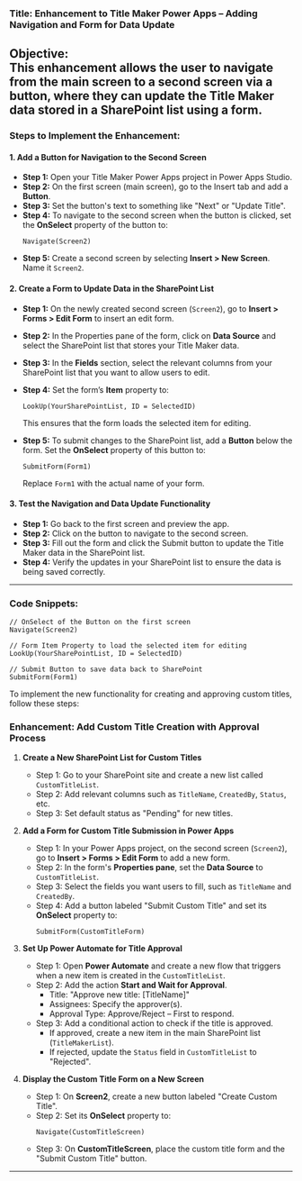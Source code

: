 ### **Title: Enhancement to Title Maker Power Apps – Adding Navigation and Form for Data Update**

**Objective:**  
This enhancement allows the user to navigate from the main screen to a second screen via a button, where they can update the Title Maker data stored in a SharePoint list using a form.
---

### **Steps to Implement the Enhancement:**

#### **1. Add a Button for Navigation to the Second Screen**
   - **Step 1:** Open your Title Maker Power Apps project in Power Apps Studio.
   - **Step 2:** On the first screen (main screen), go to the Insert tab and add a **Button**.
   - **Step 3:** Set the button's text to something like "Next" or "Update Title".
   - **Step 4:** To navigate to the second screen when the button is clicked, set the **OnSelect** property of the button to:
     ```PowerApps
     Navigate(Screen2)
     ```
   - **Step 5:** Create a second screen by selecting **Insert > New Screen**. Name it `Screen2`.

#### **2. Create a Form to Update Data in the SharePoint List**
   - **Step 1:** On the newly created second screen (`Screen2`), go to **Insert > Forms > Edit Form** to insert an edit form.
   - **Step 2:** In the Properties pane of the form, click on **Data Source** and select the SharePoint list that stores your Title Maker data.
   - **Step 3:** In the **Fields** section, select the relevant columns from your SharePoint list that you want to allow users to edit.
   - **Step 4:** Set the form’s **Item** property to:
     ```PowerApps
     LookUp(YourSharePointList, ID = SelectedID)
     ```
     This ensures that the form loads the selected item for editing.
     
   - **Step 5:** To submit changes to the SharePoint list, add a **Button** below the form. Set the **OnSelect** property of this button to:
     ```PowerApps
     SubmitForm(Form1)
     ```
     Replace `Form1` with the actual name of your form.

#### **3. Test the Navigation and Data Update Functionality**
   - **Step 1:** Go back to the first screen and preview the app.
   - **Step 2:** Click on the button to navigate to the second screen.
   - **Step 3:** Fill out the form and click the Submit button to update the Title Maker data in the SharePoint list.
   - **Step 4:** Verify the updates in your SharePoint list to ensure the data is being saved correctly.

---
### **Code Snippets:**
```PowerApps
// OnSelect of the Button on the first screen
Navigate(Screen2)

// Form Item Property to load the selected item for editing
LookUp(YourSharePointList, ID = SelectedID)

// Submit Button to save data back to SharePoint
SubmitForm(Form1)
```
To implement the new functionality for creating and approving custom titles, follow these steps:

### Enhancement: Add Custom Title Creation with Approval Process
1. **Create a New SharePoint List for Custom Titles**
   - Step 1: Go to your SharePoint site and create a new list called `CustomTitleList`.
   - Step 2: Add relevant columns such as `TitleName`, `CreatedBy`, `Status`, etc.
   - Step 3: Set default status as "Pending" for new titles.

2. **Add a Form for Custom Title Submission in Power Apps**
   - Step 1: In your Power Apps project, on the second screen (`Screen2`), go to **Insert > Forms > Edit Form** to add a new form.
   - Step 2: In the form's **Properties pane**, set the **Data Source** to `CustomTitleList`.
   - Step 3: Select the fields you want users to fill, such as `TitleName` and `CreatedBy`.
   - Step 4: Add a button labeled "Submit Custom Title" and set its **OnSelect** property to:
     ```PowerApps
     SubmitForm(CustomTitleForm)
     ```
3. **Set Up Power Automate for Title Approval**
   - Step 1: Open **Power Automate** and create a new flow that triggers when a new item is created in the `CustomTitleList`.
   - Step 2: Add the action **Start and Wait for Approval**.
     - Title: "Approve new title: [TitleName]"
     - Assignees: Specify the approver(s).
     - Approval Type: Approve/Reject – First to respond.
   - Step 3: Add a conditional action to check if the title is approved.
     - If approved, create a new item in the main SharePoint list (`TitleMakerList`).
     - If rejected, update the `Status` field in `CustomTitleList` to "Rejected".

4. **Display the Custom Title Form on a New Screen**
   - Step 1: On **Screen2**, create a new button labeled "Create Custom Title".
   - Step 2: Set its **OnSelect** property to:
     ```PowerApps
     Navigate(CustomTitleScreen)
     ```
   - Step 3: On **CustomTitleScreen**, place the custom title form and the "Submit Custom Title" button.



---



